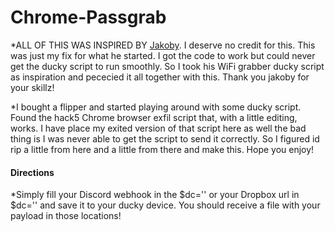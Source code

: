 # Chrome-Passgrab
*ALL OF THIS WAS INSPIRED BY [Jakoby](https://github.com/I-Am-Jakoby). I deserve no credit for this. This was just my fix for what he started. I got the code to work but could never get the ducky script to run smoothly. So I took his WiFi grabber ducky script as inspiration and pececied it all together with this. Thank you jakoby for your skillz!

*I bought a flipper and started playing around with some ducky script. Found the hack5 Chrome browser exfil script that, with a little editing, works. I have place my exited version of that script here as well the bad thing is I was never able to get the script to send it correctly. So I figured id rip a little from here and a little from there and make this. Hope you enjoy!
#### Directions
*Simply fill your Discord webhook in the $dc='' or your Dropbox url in $dc='' and save it to your ducky device. You should receive a file with your payload in those locations!
